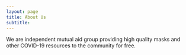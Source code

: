 ```yaml
---
layout: page
title: About Us
subtitle: 
---
```


We are independent mutual aid group providing high quality masks and other COVID-19 resources to the community for free. 
